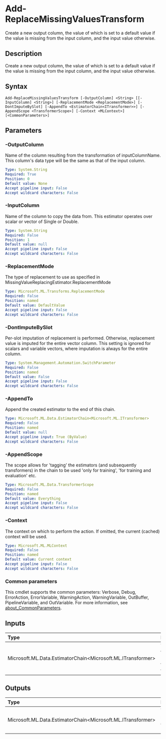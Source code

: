 # Add-ReplaceMissingValuesTransform

Create a new output column, the value of which is set to a default value if the value is missing from the input column, and the input value otherwise.

## Description

Create a new output column, the value of which is set to a default value if the value is missing from the input column, and the input value otherwise.

## Syntax

```
Add-ReplaceMissingValuesTransform [-OutputColumn] <String> [[-InputColumn] <String>] [-ReplacementMode <ReplacementMode>] [-DontImputeBySlot] [-AppendTo <EstimatorChain<ITransformer>>] [-AppendScope <TransformerScope>] [-Context <MLContext>] [<CommonParameters>]
```

## Parameters

### -OutputColumn

Name of the column resulting from the transformation of inputColumnName. This column's data type will be the same as that of the input column.

```yaml
Type: System.String
Required: True
Position: 0
Default value: None
Accept pipeline input: False
Accept wildcard characters: False
```

### -InputColumn

Name of the column to copy the data from. This estimator operates over scalar or vector of Single or Double.

```yaml
Type: System.String
Required: False
Position: 1
Default value: null
Accept pipeline input: False
Accept wildcard characters: False
```

### -ReplacementMode

The type of replacement to use as specified in MissingValueReplacingEstimator.ReplacementMode

```yaml
Type: Microsoft.ML.Transforms.ReplacementMode
Required: False
Position: named
Default value: DefaultValue
Accept pipeline input: False
Accept wildcard characters: False
```

### -DontImputeBySlot

Per-slot imputation of replacement is performed. Otherwise, replacement value is imputed for the entire vector column. This setting is ignored for scalars and variable vectors, where imputation is always for the entire column.

```yaml
Type: System.Management.Automation.SwitchParameter
Required: False
Position: named
Default value: False
Accept pipeline input: False
Accept wildcard characters: False
```

### -AppendTo

Append the created estimator to the end of this chain.

```yaml
Type: Microsoft.ML.Data.EstimatorChain<Microsoft.ML.ITransformer>
Required: False
Position: named
Default value: null
Accept pipeline input: True (ByValue)
Accept wildcard characters: False
```

### -AppendScope

The scope allows for 'tagging' the estimators (and subsequently transformers) in the chain to be used 'only for training', 'for training and evaluation' etc.

```yaml
Type: Microsoft.ML.Data.TransformerScope
Required: False
Position: named
Default value: Everything
Accept pipeline input: False
Accept wildcard characters: False
```

### -Context

The context on which to perform the action. If omitted, the current (cached) context will be used.

```yaml
Type: Microsoft.ML.MLContext
Required: False
Position: named
Default value: Current context
Accept pipeline input: False
Accept wildcard characters: False
```

### Common parameters

This cmdlet supports the common parameters: Verbose, Debug, ErrorAction, ErrorVariable, WarningAction, WarningVariable, OutBuffer, PipelineVariable, and OutVariable. For more information, see [about_CommonParameters](https://go.microsoft.com/fwlink/?LinkID=113216).

## Inputs

| Type | Description |
|:---|:---|
| Microsoft.ML.Data.EstimatorChain<Microsoft.ML.ITransformer> | You can pipe the EstimatorChain to append to this cmdlet. |

## Outputs

| Type | Description |
|:---|:---|
| Microsoft.ML.Data.EstimatorChain<Microsoft.ML.ITransformer> | This cmdlet returns the appended EstimatorChain. |


